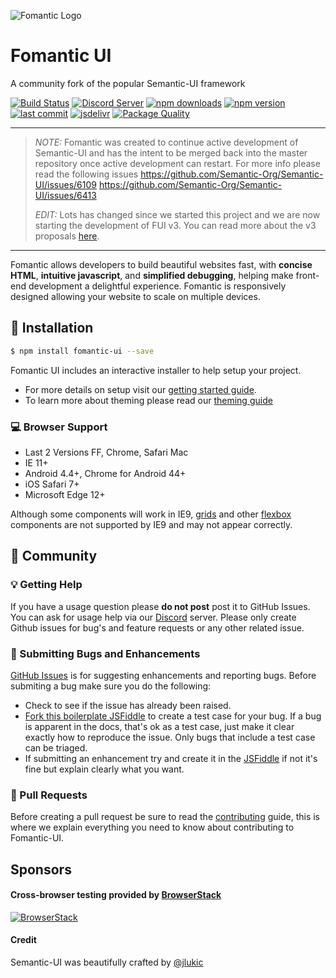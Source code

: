 ![Fomantic Logo](http://fomantic-ui.com/images/logo.png#128)

# Fomantic UI
A community fork of the popular Semantic-UI framework

[![Build Status](https://travis-ci.org/fomantic/Fomantic-UI.svg?branch=master)](https://travis-ci.org/fomantic/Fomantic-UI)
[![Discord Server](https://img.shields.io/discord/453127116427493376.svg?label=Discord)](https://discord.gg/YChxjJ3)
[![npm downloads](https://img.shields.io/npm/dw/fomantic-ui.svg?label=npm%20downloads)](https://www.npmjs.com/package/fomantic-ui)
[![npm version](https://img.shields.io/npm/v/fomantic-ui.svg)](https://www.npmjs.com/package/fomantic-ui)
[![last commit](https://img.shields.io/github/last-commit/fomantic/Fomantic-UI/develop.svg)](https://github.com/fomantic/Fomantic-UI/commits/develop)
[![jsdelivr](https://data.jsdelivr.com/v1/package/npm/fomantic-ui/badge?style=rounded)](https://www.jsdelivr.com/package/npm/fomantic-ui)
[![Package Quality](https://npm.packagequality.com/shield/fomantic-ui.svg)](https://packagequality.com/#?package=fomantic-ui)

---

> *NOTE:* Fomantic was created to continue active development of Semantic-UI and has the intent to be merged back into the master repository once active development can restart. For more info please read the following issues https://github.com/Semantic-Org/Semantic-UI/issues/6109 https://github.com/Semantic-Org/Semantic-UI/issues/6413
>
> *EDIT:* Lots has changed since we started this project and we are now starting the development of FUI v3. You can read more about the v3 proposals [here](https://github.com/fomantic/Fomantic-UI/issues/319).

---

Fomantic allows developers to build beautiful websites fast, with **concise HTML**, **intuitive javascript**, and **simplified debugging**, helping make front-end development a delightful experience. Fomantic is responsively designed allowing your website to scale on multiple devices.

## 📡 Installation

```bash
$ npm install fomantic-ui --save
```

Fomantic UI includes an interactive installer to help setup your project.

* For more details on setup visit our [getting started guide](http://fomantic-ui.com/introduction/getting-started.html).
* To learn more about theming please read our [theming guide](http://fomantic-ui.com/usage/theming.html)

### 💻 Browser Support

* Last 2 Versions FF, Chrome, Safari Mac
* IE 11+
* Android 4.4+, Chrome for Android 44+
* iOS Safari 7+
* Microsoft Edge 12+

Although some components will work in IE9, [grids](http://semantic-ui.com/collections/grid.html) and other [flexbox](https://developer.mozilla.org/en-US/docs/Web/Guide/CSS/Flexible_boxes) components are not supported by IE9 and may not appear correctly.

## 💬 Community

### 💡 Getting Help

If you have a usage question please **do not post** post it to GitHub Issues. You can ask for usage help via our [Discord](https://discord.gg/YChxjJ3) server.
Please only create Github issues for bug's and feature requests or any other related issue.

### 🐛 Submitting Bugs and Enhancements
[GitHub Issues](https://github.com/fomantic/Fomantic-UI/issues) is for suggesting enhancements and reporting bugs. Before submiting a bug make sure you do the following:
* Check to see if the issue has already been raised.
* [Fork this boilerplate JSFiddle](https://jsfiddle.net/31d6y7mn) to create a test case for your bug. If a bug is apparent in the docs, that's ok as a test case, just make it clear exactly how to reproduce the issue. Only bugs that include a test case can be triaged.
* If submitting an enhancement try and create it in the [JSFiddle](https://jsfiddle.net/31d6y7mn) if not it's fine but explain clearly what you want.

### 📝 Pull Requests

Before creating a pull request be sure to read the [contributing](CONTRIBUTING.md) guide, this is where we explain everything you need to know about contributing to Fomantic-UI.

## Sponsors

#### Cross-browser testing provided by [BrowserStack](https://www.browserstack.com)
[![BrowserStack](https://cdn.rawgit.com/fomantic/Fomantic-UI-Docs/35180e95/server/raw/images/browserstack.png)](https://www.browserstack.com)

#### Credit
Semantic-UI was beautifully crafted by [@jlukic](https://github.com/jlukic)
